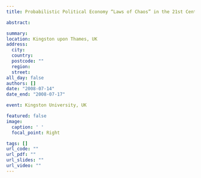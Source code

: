 ```yaml
---
title: Probabilistic Political Economy “Laws of Chaos” in the 21st Century

abstract:  

summary: 
location: Kingston upon Thames, UK
address:
  city: 
  country: 
  postcode: ""
  region: 
  street: 
all_day: false
authors: []
date: "2008-07-14"
date_end: "2008-07-17"

event: Kingston University, UK

featured: false
image:
  caption: ' '
  focal_point: Right

tags: []
url_code: ""
url_pdf: ""
url_slides: ""
url_video: ""
---
```


